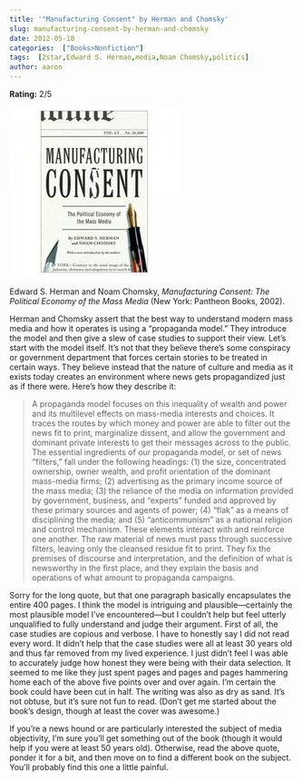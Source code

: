 ```yaml
---
title: '"Manufacturing Consent" by Herman and Chomsky'
slug: manufacturing-consent-by-herman-and-chomsky
date: 2012-05-18
categories:  ["Books>Nonfiction"]
tags:  [2star,Edward S. Herman,media,Noam Chomsky,politics]
author: aaron
---
```


**Rating:** 2/5

![](cover7-300x300.jpg "Manufacturing Consent")

Edward S. Herman and Noam Chomsky, *Manufacturing Consent: The Political Economy of the Mass Media* (New York: Pantheon Books, 2002).

Herman and Chomsky assert that the best way to understand modern mass media and how it operates is using a “propaganda model.” They introduce the model and then give a slew of case studies to support their view. Let’s start with the model itself. It’s not that they believe there’s some conspiracy or government department that forces certain stories to be treated in certain ways. They believe instead that the nature of culture and media as it exists today creates an environment where news gets propagandized just as if there were. Here’s how they describe it:

> A propaganda model focuses on this inequality of wealth and power and its multilevel effects on mass-media interests and choices. It traces the routes by which money and power are able to filter out the news fit to print, marginalize dissent, and allow the government and dominant private interests to get their messages across to the public. The essential ingredients of our propaganda model, or set of news “filters,” fall under the following headings: (1) the size, concentrated ownership, owner wealth, and profit orientation of the dominant mass-media firms; (2) advertising as the primary income source of the mass media; (3) the reliance of the media on information provided by government, business, and “experts” funded and approved by these primary sources and agents of power; (4) “flak” as a means of disciplining the media; and (5) “anticommunism” as a national religion and control mechanism. These elements interact with and reinforce one another. The raw material of news must pass through successive filters, leaving only the cleansed residue fit to print. They fix the premises of discourse and interpretation, and the definition of what is newsworthy in the first place, and they explain the basis and operations of what amount to propaganda campaigns.

Sorry for the long quote, but that one paragraph basically encapsulates the entire 400 pages. I think the model is intriguing and plausible—certainly the most plausible model I’ve encountered—but I couldn’t help but feel utterly unqualified to fully understand and judge their argument. First of all, the case studies are copious and verbose. I have to honestly say I did not read every word. It didn’t help that the case studies were all at least 30 years old and thus far removed from my lived experience. I just didn’t feel I was able to accurately judge how honest they were being with their data selection. It seemed to me like they just spent pages and pages and pages hammering home each of the above five points over and over again. I’m certain the book could have been cut in half. The writing was also as dry as sand. It’s not obtuse, but it’s sure not fun to read. (Don’t get me started about the book’s design, though at least the cover was awesome.)

If you’re a news hound or are particularly interested the subject of media objectivity, I’m sure you’ll get something out of the book (though it would help if you were at least 50 years old). Otherwise, read the above quote, ponder it for a bit, and then move on to find a different book on the subject. You’ll probably find this one a little painful.
